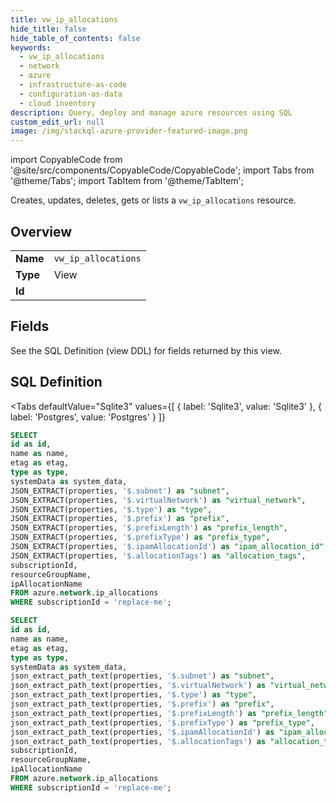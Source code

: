 ```yaml
--- 
title: vw_ip_allocations
hide_title: false
hide_table_of_contents: false
keywords:
  - vw_ip_allocations
  - network
  - azure
  - infrastructure-as-code
  - configuration-as-data
  - cloud inventory
description: Query, deploy and manage azure resources using SQL
custom_edit_url: null
image: /img/stackql-azure-provider-featured-image.png
---
```


import CopyableCode from '@site/src/components/CopyableCode/CopyableCode';
import Tabs from '@theme/Tabs';
import TabItem from '@theme/TabItem';

Creates, updates, deletes, gets or lists a <code>vw_ip_allocations</code> resource.

## Overview
<table><tbody>
<tr><td><b>Name</b></td><td><code>vw_ip_allocations</code></td></tr>
<tr><td><b>Type</b></td><td>View</td></tr>
<tr><td><b>Id</b></td><td><CopyableCode code="azure.network.vw_ip_allocations" /></td></tr>
</tbody></table>

## Fields

See the SQL Definition (view DDL) for fields returned by this view.

## SQL Definition

<Tabs
defaultValue="Sqlite3"
values={[
{ label: 'Sqlite3', value: 'Sqlite3' },
{ label: 'Postgres', value: 'Postgres' }
]}
>
<TabItem value="Sqlite3">

```sql
SELECT
id as id,
name as name,
etag as etag,
type as type,
systemData as system_data,
JSON_EXTRACT(properties, '$.subnet') as "subnet",
JSON_EXTRACT(properties, '$.virtualNetwork') as "virtual_network",
JSON_EXTRACT(properties, '$.type') as "type",
JSON_EXTRACT(properties, '$.prefix') as "prefix",
JSON_EXTRACT(properties, '$.prefixLength') as "prefix_length",
JSON_EXTRACT(properties, '$.prefixType') as "prefix_type",
JSON_EXTRACT(properties, '$.ipamAllocationId') as "ipam_allocation_id",
JSON_EXTRACT(properties, '$.allocationTags') as "allocation_tags",
subscriptionId,
resourceGroupName,
ipAllocationName
FROM azure.network.ip_allocations
WHERE subscriptionId = 'replace-me';
```

</TabItem>
<TabItem value="Postgres">

```sql
SELECT
id as id,
name as name,
etag as etag,
type as type,
systemData as system_data,
json_extract_path_text(properties, '$.subnet') as "subnet",
json_extract_path_text(properties, '$.virtualNetwork') as "virtual_network",
json_extract_path_text(properties, '$.type') as "type",
json_extract_path_text(properties, '$.prefix') as "prefix",
json_extract_path_text(properties, '$.prefixLength') as "prefix_length",
json_extract_path_text(properties, '$.prefixType') as "prefix_type",
json_extract_path_text(properties, '$.ipamAllocationId') as "ipam_allocation_id",
json_extract_path_text(properties, '$.allocationTags') as "allocation_tags",
subscriptionId,
resourceGroupName,
ipAllocationName
FROM azure.network.ip_allocations
WHERE subscriptionId = 'replace-me';
```

</TabItem>
</Tabs>
